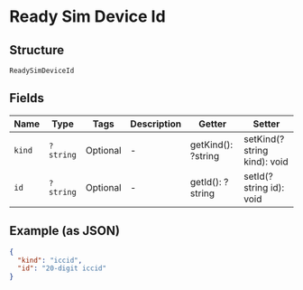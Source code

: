 
# Ready Sim Device Id

## Structure

`ReadySimDeviceId`

## Fields

| Name | Type | Tags | Description | Getter | Setter |
|  --- | --- | --- | --- | --- | --- |
| `kind` | `?string` | Optional | - | getKind(): ?string | setKind(?string kind): void |
| `id` | `?string` | Optional | - | getId(): ?string | setId(?string id): void |

## Example (as JSON)

```json
{
  "kind": "iccid",
  "id": "20-digit iccid"
}
```

